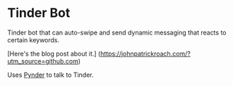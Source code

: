 # Tinder Bot

Tinder bot that can auto-swipe and send dynamic messaging that reacts to certain keywords.

[Here's the blog post about it.] (https://johnpatrickroach.com/?utm_source=github.com)

Uses [Pynder](https://pypi.python.org/pypi/pynder/0.0.11) to talk to Tinder.
